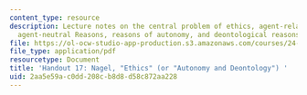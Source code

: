 ```yaml
---
content_type: resource
description: Lecture notes on the central problem of ethics, agent-relative versus
  agent-neutral Reasons, reasons of autonomy, and deontological reasons.
file: https://ol-ocw-studio-app-production.s3.amazonaws.com/courses/24-231-ethics-fall-2009/2aa5e59ac0dd208cb8d8d58c872aa228_MIT24_231F09_lec18.pdf
file_type: application/pdf
resourcetype: Document
title: 'Handout 17: Nagel, "Ethics" (or "Autonomy and Deontology") '
uid: 2aa5e59a-c0dd-208c-b8d8-d58c872aa228
---
```

